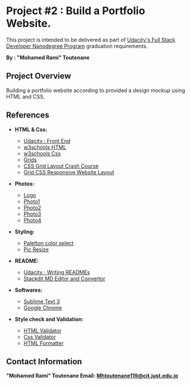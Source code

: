 ﻿
# Project #2 : Build a Portfolio Website.
This project is intended to be delivered as part of [Udacity's Full Stack Developer Nanodegree Program](https://mena.udacity.com/course/full-stack-web-developer-nanodegree--nd004) graduation requirements.

**By : "Mohamed Rami" Toutenane**

## Project Overview
Building a portfolio website according to provided a design mockup using HTML and CSS.


## References 

- **HTML & Css:**
	- [Udacity : Front End](https://classroom.udacity.com/courses/ud001-track-1mac)
	- [w3schools HTML](https://www.w3schools.com/html)
	- [w3schools Css](https://www.w3schools.com/Css/)
	- [Grids](https://css-tricks.com/snippets/css/complete-guide-grid/)
	- [ CSS Grid Layout Crash Course ](https://www.youtube.com/watch?v=jV8B24rSN5o)
	- [Grid CSS Responsive Website Layout](https://www.youtube.com/watch?v=M3qBpPw77qo)


- **Photos:**
	- [Logo](https://www.freelogodesign.org/)
	- [Photo1]( https://www.pexels.com/photo/abstract-achievement-bright-business-614117/)
	- [Photo2]( https://www.pexels.com/photo/gray-laptop-computer-showing-html-codes-in-shallow-focus-photography-160107/)
	- [Photo3]( https://www.pexels.com/photo/code-coder-coding-computer-270404/)
	- [Photo4]( https://www.pexels.com/photo/book-computer-design-development-326424/)
	
- **Styling:**
	- [Paletton color select](http://paletton.com/)
	- [Pic Resize](http://www.picresize.com/)
	




- **README:** 
	- [Udacity : Writing READMEs](https://classroom.udacity.com/courses/ud777)	
	- [Stackdit MD Editor and Convertor](https://stackedit.io/app#)

- **Softwares:**
	- [Sublime Text 3](https://www.sublimetext.com/3)
	- [Google Chrome](https://www.google.com/chrome)

- **Style check and Validation:**
	-	[HTML Validator](https://validator.w3.org/)
	-	[Css Validator](https://jigsaw.w3.org/css-validator/)
	-	[HTML Formatter](https://www.freeformatter.com/html-formatter.html)

## Contact Information

**"Mohamed Rami" Toutenane 
Email: Mhtoutenane119@cit.just.edu.jo**

